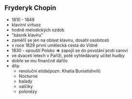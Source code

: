 ## Fryderyk Chopin
- 1810 - 1849
- klavírní virtuoz
- hodně melodických ozdob
- "básník klavíru"
- zaměřil se jen na oblast klavíru, dosáhl osobitosti
- v roce 1829 první umělecká cesta do Vídně
- 1830 - opouští Polsko __=>__ zapojil se do povstání proti carovi
- ve dvaceti letech v Paříži, poté vyhledávaný učitel hudby
- dobře se mu finančně dařilo
- díla:
  - revoluční etida(pozn. Khatia Buniatishvili)
  - Nocturne
  - balady
  - valčíky
  - polonézy
